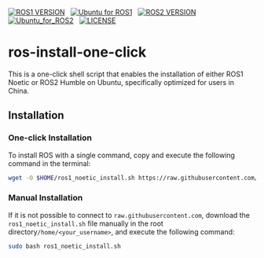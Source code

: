 [![ROS1 VERSION](https://img.shields.io/badge/ROS1-Noetic-green)](http://wiki.ros.org/noetic) &nbsp;
[![Ubuntu for ROS1](https://img.shields.io/badge/Ubuntu-20.04-green)](https://ubuntu.com/) &nbsp;
[![ROS2 VERSION](https://img.shields.io/badge/ROS2-Humble-brightgreen)](http://docs.ros.org/en/humble/index.html) &nbsp;
[![Ubuntu_for_ROS2](https://img.shields.io/badge/Ubuntu-22.04-brightgreen)](https://ubuntu.com/) &nbsp;
[![LICENSE](https://img.shields.io/badge/license-Apache--2.0-informational)](https://github.com/mangdangroboticsclub/gpt4_ros2/blob/main/LICENSE) &nbsp;
# ros-install-one-click

This is a one-click shell script that enables the installation of either ROS1 Noetic or ROS2 Humble on Ubuntu, specifically optimized for users in China.

## Installation

### One-click Installation

To install ROS with a single command, copy and execute the following command in the terminal:

```bash
wget -O $HOME/ros1_noetic_install.sh https://raw.githubusercontent.com/hermanye996/ros-install-one-click/main/ros1_noetic_install.sh && sudo chmod +x $HOME/ros1_noetic_install.sh && sudo bash $HOME/ros1_noetic_install.sh && rm $HOME/ros1_noetic_install.sh
```

### Manual Installation

If it is not possible to connect to `raw.githubusercontent.com`, download the `ros1_noetic_install.sh` file manually in the root directory`/home/<your_username>`, and execute the following command:

```bash
sudo bash ros1_noetic_install.sh
```
